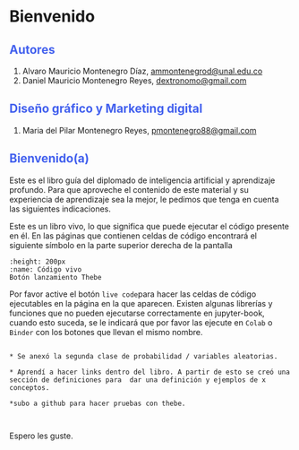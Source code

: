 #  Bienvenido

## <span style="color:#4361EE">Autores</span>

1.  Alvaro Mauricio Montenegro Díaz, ammontenegrod@unal.edu.co
2. Daniel Mauricio Montenegro Reyes, dextronomo@gmail.com

##  <span style="color:#4361EE">Diseño gráfico y Marketing digital</span>


1. Maria del Pilar Montenegro Reyes, pmontenegro88@gmail.com

##  <span style="color:#4361EE">Bienvenido(a)</span>

Este es el libro guía del diplomado de inteligencia artificial y aprendizaje profundo. Para que aproveche el contenido de este material y su experiencia de aprendizaje sea la mejor, le pedimos que tenga en cuenta las siguientes indicaciones.

Este es un libro vivo, lo que significa que puede ejecutar el código presente en él. En las páginas que contienen celdas de código encontrará el siguiente símbolo en la parte superior derecha de la pantalla 

```{figure} https://raw.githubusercontent.com/Yesenia-AriasC/PRT/master/THEBE_BOTON.png
:height: 200px
:name: Código vivo
Botón lanzamiento Thebe
```
Por favor active el botón `live code`para hacer las celdas de código ejecutables en la página en la que aparecen. Existen algunas librerías y funciones que no pueden ejecutarse correctamente en jupyter-book, cuando esto suceda, se le indicará que por favor las ejecute en `Colab` o `Binder` con los botones que llevan el mismo nombre.




```{admonition} Cambios realizados

* Se anexó la segunda clase de probabilidad / variables aleatorias.

* Aprendí a hacer links dentro del libro. A partir de esto se creó una sección de definiciones para  dar una definición y ejemplos de x conceptos.

*subo a github para hacer pruebas con thebe.



```
Espero les guste.



